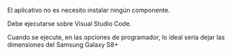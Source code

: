 El aplicativo no es necesito instalar ningún componente.

Debe ejecutarse sobre Visual Studio Code.

Cuando se ejecute, en las opciones de programador, lo ideal sería dejar las dimensiones del Samsung Galaxy S8+
